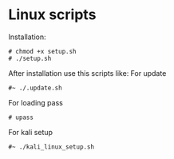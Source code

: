 # Linux scripts

Installation:

```
# chmod +x setup.sh
# ./setup.sh
```

After installation use this scripts like:
For update

```
#~ ./.update.sh
```

For loading pass

```
# upass
```

For kali setup

```
#~ ./kali_linux_setup.sh
```

